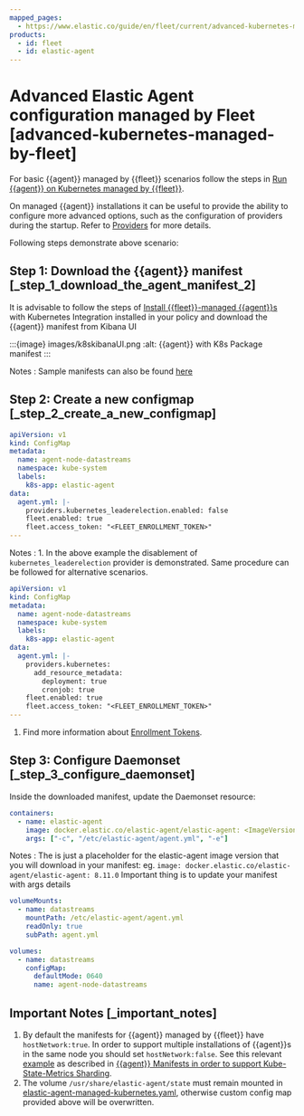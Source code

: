 ```yaml
---
mapped_pages:
  - https://www.elastic.co/guide/en/fleet/current/advanced-kubernetes-managed-by-fleet.html
products:
  - id: fleet
  - id: elastic-agent
---
```


# Advanced Elastic Agent configuration managed by Fleet [advanced-kubernetes-managed-by-fleet]

For basic {{agent}} managed by {{fleet}} scenarios follow the steps in [Run {{agent}} on Kubernetes managed by {{fleet}}](/reference/fleet/running-on-kubernetes-managed-by-fleet.md).

On managed {{agent}} installations it can be useful to provide the ability to configure more advanced options, such as the configuration of providers during the startup. Refer to [Providers](/reference/fleet/providers.md) for more details.

Following steps demonstrate above scenario:


## Step 1: Download the {{agent}} manifest [_step_1_download_the_agent_manifest_2]

It is advisable to follow the steps of [Install {{fleet}}-managed {{agent}}s](/reference/fleet/install-fleet-managed-elastic-agent.md) with Kubernetes Integration installed in your policy and download the {{agent}} manifest from Kibana UI

:::{image} images/k8skibanaUI.png
:alt: {{agent}} with K8s Package manifest
:::

Notes
:   Sample manifests can also be found [here](https://github.com/elastic/elastic-agent/blob/main/deploy/kubernetes/elastic-agent-managed-kubernetes.yaml)


## Step 2: Create a new configmap [_step_2_create_a_new_configmap]

```yaml
apiVersion: v1
kind: ConfigMap
metadata:
  name: agent-node-datastreams
  namespace: kube-system
  labels:
    k8s-app: elastic-agent
data:
  agent.yml: |-
    providers.kubernetes_leaderelection.enabled: false
    fleet.enabled: true
    fleet.access_token: "<FLEET_ENROLLMENT_TOKEN>"
---
```

Notes
:   1. In the above example the disablement of `kubernetes_leaderelection` provider is demonstrated. Same procedure can be followed for alternative scenarios.


```yaml
apiVersion: v1
kind: ConfigMap
metadata:
  name: agent-node-datastreams
  namespace: kube-system
  labels:
    k8s-app: elastic-agent
data:
  agent.yml: |-
    providers.kubernetes:
      add_resource_metadata:
        deployment: true
        cronjob: true
    fleet.enabled: true
    fleet.access_token: "<FLEET_ENROLLMENT_TOKEN>"
---
```

1. Find more information about [Enrollment Tokens](/reference/fleet/fleet-enrollment-tokens.md).


## Step 3: Configure Daemonset [_step_3_configure_daemonset]

Inside the downloaded manifest, update the Daemonset resource:

```yaml
containers:
  - name: elastic-agent
    image: docker.elastic.co/elastic-agent/elastic-agent: <ImageVersion>
    args: ["-c", "/etc/elastic-agent/agent.yml", "-e"]
```

Notes
:   The <ImageVersion> is just a placeholder for the elastic-agent image version that you will download in your manifest: eg. `image: docker.elastic.co/elastic-agent/elastic-agent: 8.11.0` Important thing is to update your manifest with args details

```yaml
volumeMounts:
  - name: datastreams
    mountPath: /etc/elastic-agent/agent.yml
    readOnly: true
    subPath: agent.yml
```

```yaml
volumes:
  - name: datastreams
    configMap:
      defaultMode: 0640
      name: agent-node-datastreams
```


## Important Notes [_important_notes]

1. By default the manifests for {{agent}} managed by {{fleet}} have `hostNetwork:true`. In order to support multiple installations of {{agent}}s in the same node you should set `hostNetwork:false`. See this relevant [example](https://github.com/elastic/elastic-agent/tree/main/docs/manifests/hostnetwork) as described in [{{agent}} Manifests in order to support Kube-State-Metrics Sharding](https://github.com/elastic/elastic-agent/blob/main/docs/elastic-agent-ksm-sharding.md).
2. The volume `/usr/share/elastic-agent/state` must remain mounted in [elastic-agent-managed-kubernetes.yaml](https://github.com/elastic/elastic-agent/blob/main/deploy/kubernetes/elastic-agent-managed-kubernetes.yaml), otherwise custom config map provided above will be overwritten.

